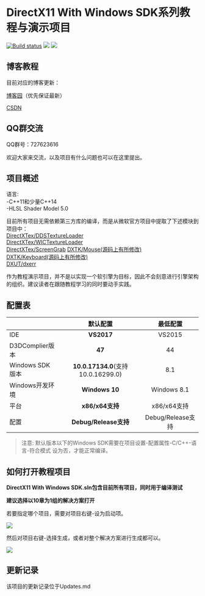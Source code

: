 # DirectX11 With Windows SDK系列教程与演示项目
[![Build status](https://ci.appveyor.com/api/projects/status/9ntk5efu2h7mkbgn?svg=true)](https://ci.appveyor.com/project/MKXJun/directx11-with-windows-sdk) ![](https://img.shields.io/badge/license-MIT-dddd00.svg) ![](https://img.shields.io/badge/Ver-21.0-519dd9.svg)

## 博客教程

目前对应的博客更新：

[博客园](https://www.cnblogs.com/X-Jun/p/9028764.html)（优先保证最新）

[CSDN](https://blog.csdn.net/x_jun96/article/details/80293670)

## QQ群交流

QQ群号：727623616

欢迎大家来交流，以及项目有什么问题也可以在这里提出。

## 项目概述

语言:</br>
-C++11和少量C++14</br>
-HLSL Shader Model 5.0


目前所有项目无需依赖第三方库的编译，而是从微软官方项目中提取了下述模块到项目中：</br>
[DirectXTex/DDSTextureLoader](https://github.com/Microsoft/DirectXTex/tree/master/DDSTextureLoader)</br>
[DirectXTex/WICTextureLoader](https://github.com/Microsoft/DirectXTex/tree/master/WICTextureLoader)</br>
[DirectXTex/ScreenGrab](https://github.com/Microsoft/DirectXTex/tree/master/ScreenGrab)
[DXTK/Mouse(源码上有所修改)](https://github.com/Microsoft/DirectXTK/tree/master/Src)</br>
[DXTK/Keyboard(源码上有所修改)](https://github.com/Microsoft/DirectXTK/tree/master/Src)</br>
[DXUT/dxerr](https://github.com/Microsoft/DXUT/tree/master/Core)</br>

作为教程演示项目，并不是以实现一个软引擎为目标，因此不会刻意进行引擎架构的组织。建议读者在跟随教程学习的同时要动手实践。

## 配置表

|               |默认配置|最低配置|
|---------------|:------------:|:------:|
|IDE            |**VS2017**        |VS2015  |
|D3DComplier版本|**47**            |44      |
|Windows SDK版本|**10.0.17134.0**(支持10.0.16299.0)|8.1|
|Windows开发环境|**Windows 10**    |Windows 8.1|
|平台           |**x86/x64支持**   |x86/x64支持|
|配置           |**Debug/Release支持**|Debug/Release支持|

>注意: 默认版本以下的Windows SDK需要在项目设置-配置属性-C/C++-语言-符合模式 设为否，才能正常编译。


## 如何打开教程项目

**DirectX11 With Windows SDK.sln包含目前所有项目，同时用于编译测试**

**建议选择以10章为1组的解决方案打开**

若要指定哪个项目，需要对项目右键-设为启动项。

![](https://github.com/MKXJun/DirectX11-With-Windows-SDK/blob/master/MarkdownFiles/001.png)

然后对项目右键-选择生成，或者对整个解决方案进行生成都可以。

![](https://github.com/MKXJun/DirectX11-With-Windows-SDK/blob/master/MarkdownFiles/002.jpg)


## 更新记录

该项目的更新记录位于Updates.md

